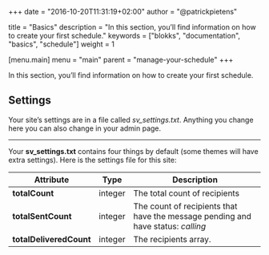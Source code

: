 +++
date            = "2016-10-20T11:31:19+02:00"
author          = "@patrickpietens"

title           = "Basics"
description     = "In this section, you’ll find information on how to create your first schedule."
keywords        = ["blokks", "documentation", "basics", "schedule"]
weight          = 1

[menu.main]
menu            = "main"
parent          = "manage-your-schedule"
+++

In this section, you’ll find information on how to create your first schedule.

## Settings
Your site’s settings are in a file called *sv_settings.txt*. Anything you change here you can also change in your admin page.

---

Your **sv_settings.txt** contains four things by default (some themes will have extra settings). Here is the settings file for this site:

| Attribute               | Type    | Description                                                                       |
|-------------------------|---------|-----------------------------------------------------------------------------------|
| **totalCount**          | integer | The total count of recipients                                                     |
| **totalSentCount**      | integer | The count of recipients that have the message pending and have status: *calling*  |
| **totalDeliveredCount** | integer | The recipients array.                                                             |
